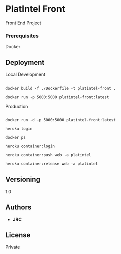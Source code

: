 # PlatIntel Front

Front End Project

### Prerequisites

Docker

## Deployment

Local Development

```

docker build -f ./Dockerfile -t platintel-front .

docker run -p 5000:5000 platintel-front:latest

```

Production

```

docker run -d -p 5000:5000 platintel-front:latest

heroku login

docker ps

heroku container:login

heroku container:push web -a platintel

heroku container:release web -a platintel

```

## Versioning

1.0

## Authors

- **JRC**

## License

Private
